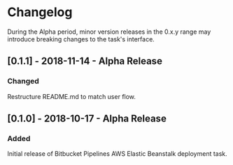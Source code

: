 # Changelog
During the Alpha period, minor version releases in the 0.x.y range may introduce breaking changes to the task's interface. 

## [0.1.1] - 2018-11-14  - Alpha Release
### Changed
Restructure README.md to match user flow.

## [0.1.0] - 2018-10-17  - Alpha Release
### Added
Initial release of Bitbucket Pipelines AWS Elastic Beanstalk deployment task.
